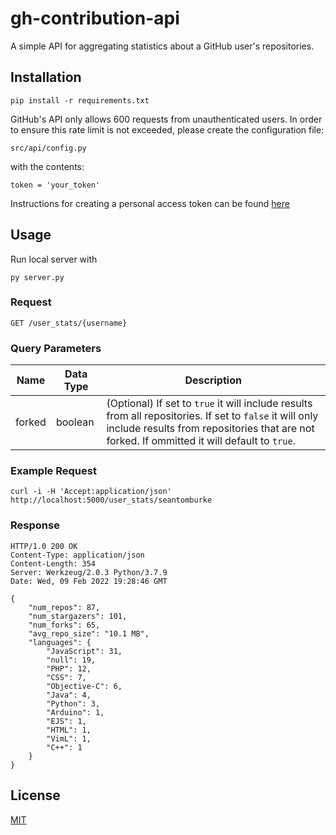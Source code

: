 # gh-contribution-api

A simple API for aggregating statistics about a GitHub user's repositories.

## Installation

`pip install -r requirements.txt`

GitHub's API only allows 600 requests from unauthenticated users. In order to ensure this rate limit is not exceeded, please create the configuration file:

`src/api/config.py`

with the contents:

`token = 'your_token'`

Instructions for creating a personal access token can be found [here](https://docs.github.com/en/authentication/keeping-your-account-and-data-secure/creating-a-personal-access-token)

## Usage

Run local server with 

`py server.py`

### Request
`GET /user_stats/{username}`

### Query Parameters

| Name   | Data Type | Description |
| ------ | --------- | ----------- |
| forked | boolean   | (Optional) If set to `true` it will include results from all repositories. If set to `false` it will only include results from repositories that are not forked. If ommitted it will default to `true`.


### Example Request

`curl -i -H 'Accept:application/json' http://localhost:5000/user_stats/seantomburke`

### Response


    HTTP/1.0 200 OK
    Content-Type: application/json
    Content-Length: 354
    Server: Werkzeug/2.0.3 Python/3.7.9
    Date: Wed, 09 Feb 2022 19:28:46 GMT

    {
        "num_repos": 87,
        "num_stargazers": 101,
        "num_forks": 65,
        "avg_repo_size": "10.1 MB",
        "languages": {
            "JavaScript": 31,
            "null": 19,
            "PHP": 12,
            "CSS": 7,
            "Objective-C": 6,
            "Java": 4,
            "Python": 3,
            "Arduino": 1,
            "EJS": 1,
            "HTML": 1,
            "VimL": 1,
            "C++": 1
        }
    }


## License
[MIT](https://choosealicense.com/licenses/mit/)